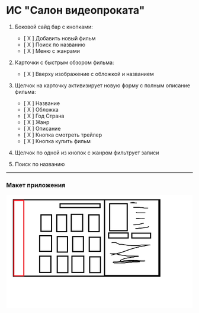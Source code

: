 # ИС "Салон видеопроката"

1. Боковой сайд бар с кнопками:

    * [ X ] Добавить новый фильм
    * [ X ] Поиск по названию
    * [ X ] Меню с жанрами

2. Карточки с быстрым обзором фильма:
    
    * [ X ] Вверху изображение с обложкой и названием

3. Щелчок на карточку активизирует новую форму с полным описание фильма:
    
    * [ X ] Название
    * [ X ] Обложка
    * [ X ] Год Страна
    * [ X ] Жанр
    * [ X ] Описание
    * [ X ] Кнопка смотреть трейлер
    * [ X ] Кнопка купить фильм
    
4. Щелчок по одной из кнопок с жанром фильтрует записи

5. Поиск по названию

    
---
### Макет приложения

![Макет приложения](Макет.jpg)
